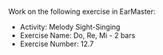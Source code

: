 Work on the following exercise in EarMaster:
- Activity: Melody Sight-Singing
- Exercise Name: Do, Re, Mi - 2 bars
- Exercise Number: 12.7
